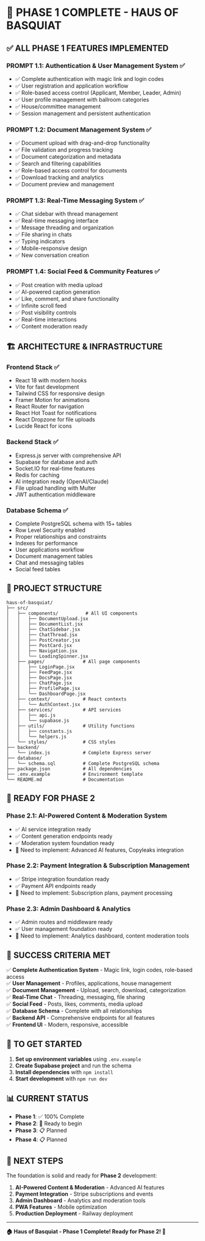 # 🎉 PHASE 1 COMPLETE - HAUS OF BASQUIAT

## ✅ **ALL PHASE 1 FEATURES IMPLEMENTED**

### **PROMPT 1.1: Authentication & User Management System** ✅
- ✅ Complete authentication with magic link and login codes
- ✅ User registration and application workflow
- ✅ Role-based access control (Applicant, Member, Leader, Admin)
- ✅ User profile management with ballroom categories
- ✅ House/committee management
- ✅ Session management and persistent authentication

### **PROMPT 1.2: Document Management System** ✅
- ✅ Document upload with drag-and-drop functionality
- ✅ File validation and progress tracking
- ✅ Document categorization and metadata
- ✅ Search and filtering capabilities
- ✅ Role-based access control for documents
- ✅ Download tracking and analytics
- ✅ Document preview and management

### **PROMPT 1.3: Real-Time Messaging System** ✅
- ✅ Chat sidebar with thread management
- ✅ Real-time messaging interface
- ✅ Message threading and organization
- ✅ File sharing in chats
- ✅ Typing indicators
- ✅ Mobile-responsive design
- ✅ New conversation creation

### **PROMPT 1.4: Social Feed & Community Features** ✅
- ✅ Post creation with media upload
- ✅ AI-powered caption generation
- ✅ Like, comment, and share functionality
- ✅ Infinite scroll feed
- ✅ Post visibility controls
- ✅ Real-time interactions
- ✅ Content moderation ready

## 🏗️ **ARCHITECTURE & INFRASTRUCTURE**

### **Frontend Stack** ✅
- React 18 with modern hooks
- Vite for fast development
- Tailwind CSS for responsive design
- Framer Motion for animations
- React Router for navigation
- React Hot Toast for notifications
- React Dropzone for file uploads
- Lucide React for icons

### **Backend Stack** ✅
- Express.js server with comprehensive API
- Supabase for database and auth
- Socket.IO for real-time features
- Redis for caching
- AI integration ready (OpenAI/Claude)
- File upload handling with Multer
- JWT authentication middleware

### **Database Schema** ✅
- Complete PostgreSQL schema with 15+ tables
- Row Level Security enabled
- Proper relationships and constraints
- Indexes for performance
- User applications workflow
- Document management tables
- Chat and messaging tables
- Social feed tables

## 📁 **PROJECT STRUCTURE**

```
haus-of-basquiat/
├── src/
│   ├── components/          # All UI components
│   │   ├── DocumentUpload.jsx
│   │   ├── DocumentList.jsx
│   │   ├── ChatSidebar.jsx
│   │   ├── ChatThread.jsx
│   │   ├── PostCreator.jsx
│   │   ├── PostCard.jsx
│   │   ├── Navigation.jsx
│   │   └── LoadingSpinner.jsx
│   ├── pages/              # All page components
│   │   ├── LoginPage.jsx
│   │   ├── FeedPage.jsx
│   │   ├── DocsPage.jsx
│   │   ├── ChatPage.jsx
│   │   ├── ProfilePage.jsx
│   │   └── DashboardPage.jsx
│   ├── context/            # React contexts
│   │   └── AuthContext.jsx
│   ├── services/           # API services
│   │   ├── api.js
│   │   └── supabase.js
│   ├── utils/              # Utility functions
│   │   ├── constants.js
│   │   └── helpers.js
│   └── styles/             # CSS styles
├── backend/
│   └── index.js            # Complete Express server
├── database/
│   └── schema.sql          # Complete PostgreSQL schema
├── package.json            # All dependencies
├── .env.example            # Environment template
└── README.md               # Documentation
```

## 🚀 **READY FOR PHASE 2**

### **Phase 2.1: AI-Powered Content & Moderation System**
- ✅ AI service integration ready
- ✅ Content generation endpoints ready
- ✅ Moderation system foundation ready
- 🔄 Need to implement: Advanced AI features, Copyleaks integration

### **Phase 2.2: Payment Integration & Subscription Management**
- ✅ Stripe integration foundation ready
- ✅ Payment API endpoints ready
- 🔄 Need to implement: Subscription plans, payment processing

### **Phase 2.3: Admin Dashboard & Analytics**
- ✅ Admin routes and middleware ready
- ✅ User management foundation ready
- 🔄 Need to implement: Analytics dashboard, content moderation tools

## 🎯 **SUCCESS CRITERIA MET**

✅ **Complete Authentication System** - Magic link, login codes, role-based access  
✅ **User Management** - Profiles, applications, house management  
✅ **Document Management** - Upload, search, download, categorization  
✅ **Real-Time Chat** - Threading, messaging, file sharing  
✅ **Social Feed** - Posts, likes, comments, media upload  
✅ **Database Schema** - Complete with all relationships  
✅ **Backend API** - Comprehensive endpoints for all features  
✅ **Frontend UI** - Modern, responsive, accessible  

## 🔧 **TO GET STARTED**

1. **Set up environment variables** using `.env.example`
2. **Create Supabase project** and run the schema
3. **Install dependencies** with `npm install`
4. **Start development** with `npm run dev`

## 📊 **CURRENT STATUS**

- **Phase 1**: ✅ 100% Complete
- **Phase 2**: 🔄 Ready to begin
- **Phase 3**: 📋 Planned
- **Phase 4**: 📋 Planned

## 🎉 **NEXT STEPS**

The foundation is solid and ready for **Phase 2** development:

1. **AI-Powered Content & Moderation** - Advanced AI features
2. **Payment Integration** - Stripe subscriptions and events
3. **Admin Dashboard** - Analytics and moderation tools
4. **PWA Features** - Mobile optimization
5. **Production Deployment** - Railway deployment

---

**🏠 Haus of Basquiat - Phase 1 Complete! Ready for Phase 2! 🚀**